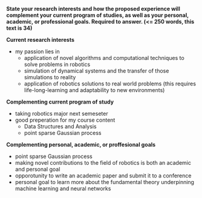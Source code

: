 **State your research interests and how the proposed experience will complement your current program of studies, as well as your personal, academic, or professional goals. Required to answer. (<= 250 words, this text is 34)**


**Current research interests**

- my passion lies in 
	- application of novel algorithms and computational techniques to solve problems in robotics
	- simulation of dynamical systems and the transfer of those simulations to reality
	- application of robotics solutions to real world problems (this requires life-long-learning and adaptability to new environments)

**Complementing current program of study**

- taking robotics major next semeseter
- good preperation for my course content
	- Data Structures and Analysis
	- point sparse Gaussian process

**Complementing personal, academic, or proffesional goals**

- point sparse Gaussian process
- making novel contributions to the field of robotics is both an academic and personal goal
- opporotunity to write an academic paper and submit it to a conference
- personal goal to learn more about the fundamental theory underpinning machine learning and neural networks